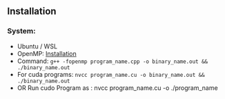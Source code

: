 ## Installation

### System:
<ul>
<li>Ubuntu / WSL </li>
<li>OpenMP: <a href='https://www.geeksforgeeks.org/openmp-introduction-with-installation-guide/'>Installation</a> </li>
<li>Command: <code>g++ -fopenmp program_name.cpp -o binary_name.out && ./binary_name.out</code>
<li>For cuda programs: <code>nvcc program_name.cu -o binary_name.out && ./binary_name.out</code></li>
<li> OR Run cudo Program as : nvcc program_name.cu -o
                             ./program_name</li>
</ul>
